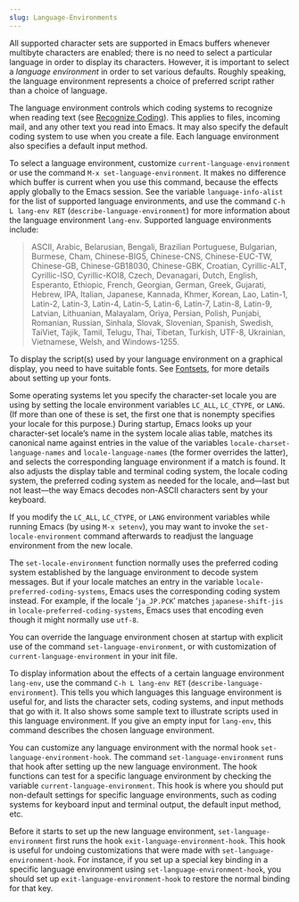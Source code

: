 ```yaml
---
slug: Language-Environments
---
```


All supported character sets are supported in Emacs buffers whenever multibyte characters are enabled; there is no need to select a particular language in order to display its characters. However, it is important to select a *language environment* in order to set various defaults. Roughly speaking, the language environment represents a choice of preferred script rather than a choice of language.

The language environment controls which coding systems to recognize when reading text (see [Recognize Coding](/docs/emacs/Recognize-Coding)). This applies to files, incoming mail, and any other text you read into Emacs. It may also specify the default coding system to use when you create a file. Each language environment also specifies a default input method.

To select a language environment, customize `current-language-environment` or use the command `M-x set-language-environment`. It makes no difference which buffer is current when you use this command, because the effects apply globally to the Emacs session. See the variable `language-info-alist` for the list of supported language environments, and use the command `C-h L lang-env RET` (`describe-language-environment`) for more information about the language environment `lang-env`. Supported language environments include:

> ASCII, Arabic, Belarusian, Bengali, Brazilian Portuguese, Bulgarian, Burmese, Cham, Chinese-BIG5, Chinese-CNS, Chinese-EUC-TW, Chinese-GB, Chinese-GB18030, Chinese-GBK, Croatian, Cyrillic-ALT, Cyrillic-ISO, Cyrillic-KOI8, Czech, Devanagari, Dutch, English, Esperanto, Ethiopic, French, Georgian, German, Greek, Gujarati, Hebrew, IPA, Italian, Japanese, Kannada, Khmer, Korean, Lao, Latin-1, Latin-2, Latin-3, Latin-4, Latin-5, Latin-6, Latin-7, Latin-8, Latin-9, Latvian, Lithuanian, Malayalam, Oriya, Persian, Polish, Punjabi, Romanian, Russian, Sinhala, Slovak, Slovenian, Spanish, Swedish, TaiViet, Tajik, Tamil, Telugu, Thai, Tibetan, Turkish, UTF-8, Ukrainian, Vietnamese, Welsh, and Windows-1255.

To display the script(s) used by your language environment on a graphical display, you need to have suitable fonts. See [Fontsets](/docs/emacs/Fontsets), for more details about setting up your fonts.

Some operating systems let you specify the character-set locale you are using by setting the locale environment variables `LC_ALL`, `LC_CTYPE`, or `LANG`. (If more than one of these is set, the first one that is nonempty specifies your locale for this purpose.) During startup, Emacs looks up your character-set locale’s name in the system locale alias table, matches its canonical name against entries in the value of the variables `locale-charset-language-names` and `locale-language-names` (the former overrides the latter), and selects the corresponding language environment if a match is found. It also adjusts the display table and terminal coding system, the locale coding system, the preferred coding system as needed for the locale, and—last but not least—the way Emacs decodes non-ASCII characters sent by your keyboard.

If you modify the `LC_ALL`, `LC_CTYPE`, or `LANG` environment variables while running Emacs (by using `M-x setenv`), you may want to invoke the `set-locale-environment` command afterwards to readjust the language environment from the new locale.

The `set-locale-environment` function normally uses the preferred coding system established by the language environment to decode system messages. But if your locale matches an entry in the variable `locale-preferred-coding-systems`, Emacs uses the corresponding coding system instead. For example, if the locale ‘`ja_JP.PCK`’ matches `japanese-shift-jis` in `locale-preferred-coding-systems`, Emacs uses that encoding even though it might normally use `utf-8`.

You can override the language environment chosen at startup with explicit use of the command `set-language-environment`, or with customization of `current-language-environment` in your init file.

To display information about the effects of a certain language environment `lang-env`, use the command `C-h L lang-env RET` (`describe-language-environment`). This tells you which languages this language environment is useful for, and lists the character sets, coding systems, and input methods that go with it. It also shows some sample text to illustrate scripts used in this language environment. If you give an empty input for `lang-env`, this command describes the chosen language environment.

You can customize any language environment with the normal hook `set-language-environment-hook`. The command `set-language-environment` runs that hook after setting up the new language environment. The hook functions can test for a specific language environment by checking the variable `current-language-environment`. This hook is where you should put non-default settings for specific language environments, such as coding systems for keyboard input and terminal output, the default input method, etc.

Before it starts to set up the new language environment, `set-language-environment` first runs the hook `exit-language-environment-hook`. This hook is useful for undoing customizations that were made with `set-language-environment-hook`. For instance, if you set up a special key binding in a specific language environment using `set-language-environment-hook`, you should set up `exit-language-environment-hook` to restore the normal binding for that key.

